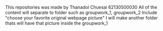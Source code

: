 This repositories was made by Thanadol Chuesai 62130500030
All of the content will separate to folder such as groupwork_1, groupwork_2
Include "choose your favorite original webpage picture" I will make another folder thats will have that picture inside the groupwork_1



